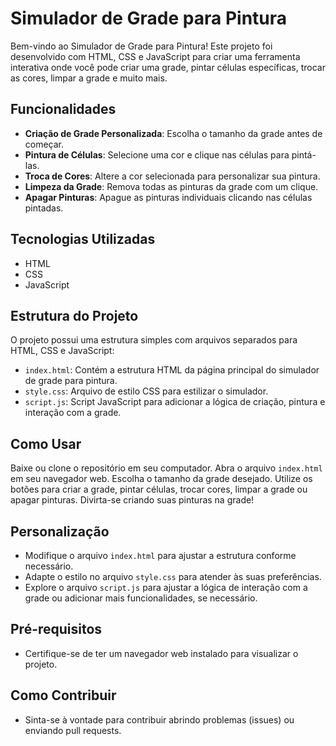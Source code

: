 # Simulador de Grade para Pintura

Bem-vindo ao Simulador de Grade para Pintura! Este projeto foi desenvolvido com HTML, CSS e JavaScript para criar uma ferramenta interativa onde você pode criar uma grade, pintar células específicas, trocar as cores, limpar a grade e muito mais.

## Funcionalidades

- **Criação de Grade Personalizada**: Escolha o tamanho da grade antes de começar.
- **Pintura de Células**: Selecione uma cor e clique nas células para pintá-las.
- **Troca de Cores**: Altere a cor selecionada para personalizar sua pintura.
- **Limpeza da Grade**: Remova todas as pinturas da grade com um clique.
- **Apagar Pinturas**: Apague as pinturas individuais clicando nas células pintadas.

## Tecnologias Utilizadas

- HTML
- CSS
- JavaScript

## Estrutura do Projeto

O projeto possui uma estrutura simples com arquivos separados para HTML, CSS e JavaScript:

- `index.html`: Contém a estrutura HTML da página principal do simulador de grade para pintura.
- `style.css`: Arquivo de estilo CSS para estilizar o simulador.
- `script.js`: Script JavaScript para adicionar a lógica de criação, pintura e interação com a grade.

## Como Usar

Baixe ou clone o repositório em seu computador.
Abra o arquivo `index.html` em seu navegador web.
Escolha o tamanho da grade desejado.
Utilize os botões para criar a grade, pintar células, trocar cores, limpar a grade ou apagar pinturas.
Divirta-se criando suas pinturas na grade!

## Personalização

- Modifique o arquivo `index.html` para ajustar a estrutura conforme necessário.
- Adapte o estilo no arquivo `style.css` para atender às suas preferências.
- Explore o arquivo `script.js` para ajustar a lógica de interação com a grade ou adicionar mais funcionalidades, se necessário.

## Pré-requisitos

- Certifique-se de ter um navegador web instalado para visualizar o projeto.

## Como Contribuir

- Sinta-se à vontade para contribuir abrindo problemas (issues) ou enviando pull requests.